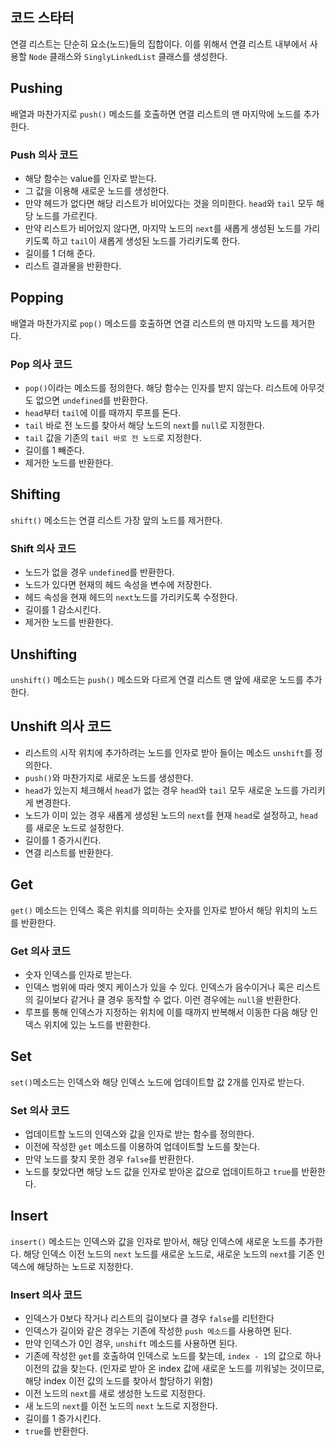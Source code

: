 ## 코드 스타터

연결 리스트는 단순히 요소(노드)들의 집합이다.
이를 위해서 연결 리스트 내부에서 사용할 `Node` 클래스와 `SinglyLinkedList` 클래스를 생성한다.

## Pushing

배열과 마찬가지로 `push()` 메소드를 호출하면 연결 리스트의 맨 마지막에 노드를 추가한다.

### Push 의사 코드

- 해당 함수는 value를 인자로 받는다.
- 그 값을 이용해 새로운 노드를 생성한다.
- 만약 헤드가 없다면 해당 리스트가 비어있다는 것을 의미한다. `head`와 `tail` 모두 해당 노드를 가르킨다.
- 만약 리스트가 비어있지 않다면, 마지막 노드의 `next`를 새롭게 생성된 노드를 가리키도록 하고 `tail`이 새롭게 생성된 노드를 가리키도록 한다.
- 길이를 1 더해 준다.
- 리스트 결과물을 반환한다.


## Popping

배열과 마찬가지로 `pop()` 메소드를 호출하면 연결 리스트의 맨 마지막 노드를 제거한다.

### Pop 의사 코드

- `pop()`이라는 메소드를 정의한다. 해당 함수는 인자를 받지 않는다. 리스트에 아무것도 없으면 `undefined`를 반환한다.
- `head`부터 `tail`에 이를 때까지 루프를 돈다.
- `tail` 바로 전 노드를 찾아서 해당 노드의 `next`를 `null`로 지정한다.
- `tail` 값을 기존의 `tail 바로 전 노드`로 지정한다.
- 길이를 1 빼준다.
- 제거한 노드를 반환한다.

## Shifting

`shift()` 메소드는 연결 리스트 가장 앞의 노드를 제거한다.

### Shift 의사 코드

- 노드가 없을 경우 `undefined`를 반환한다.
- 노드가 있다면 현재의 헤드 속성을 변수에 저장한다.
- 헤드 속성을 현재 헤드의 `next`노드를 가리키도록 수정한다.
- 길이를 1 감소시킨다.
- 제거한 노드를 반환한다.

## Unshifting

`unshift()` 메소드는 `push()` 메소드와 다르게 연결 리스트 맨 앞에 새로운 노드를 추가한다.

## Unshift 의사 코드

- 리스트의 시작 위치에 추가하려는 노드를 인자로 받아 들이는 메소드 `unshift`를 정의한다.
- `push()`와 마찬가지로 새로운 노드를 생성한다.
- `head`가 있는지 체크해서 `head`가 없는 경우 `head`와 `tail` 모두 새로운 노드를 가리키게 변경한다.
- 노드가 이미 있는 경우 새롭게 생성된 노드의 `next`를 현재 `head`로 설정하고, `head`를 새로운 노드로 설정한다.
- 길이를 1 증가시킨다.
- 연결 리스트를 반환한다.

## Get

`get()` 메소드는 인덱스 혹은 위치를 의미하는 숫자를 인자로 받아서 해당 위치의 노드를 반환한다.

### Get 의사 코드

- 숫자 인덱스를 인자로 받는다.
- 인덱스 범위에 따라 엣지 케이스가 있을 수 있다. 인덱스가 음수이거나 혹은 리스트의 길이보다 같거나 클 경우 동작할 수 없다. 이런 경우에는 `null`을 반환한다.
- 루프를 통해 인덱스가 지정하는 위치에 이를 때까지 반복해서 이동한 다음 해당 인덱스 위치에 있는 노드를 반환한다.

## Set

`set()`메소드는 인덱스와 해당 인덱스 노드에 업데이트할 값 2개를 인자로 받는다.

### Set 의사 코드

- 업데이트할 노드의 인덱스와 값을 인자로 받는 함수를 정의한다.
- 이전에 작성한 `get` 메소드를 이용하여 업데이트할 노드를 찾는다.
- 만약 노드를 찾지 못한 경우 `false`를 반환한다.
- 노드를 찾았다면 해당 노드 값을 인자로 받아온 값으로 업데이트하고 `true`를 반환한다.

## Insert

`insert()` 메소드는 인덱스와 값을 인자로 받아서, 해당 인덱스에 새로운 노드를 추가한다. 해당 인덱스 이전 노드의 `next` 노드를 새로운 노드로, 새로운 노드의 `next`를 기존 인덱스에 해당하는 노드로 지정한다.

### Insert 의사 코드

- 인덱스가 0보다 작거나 리스트의 길이보다 클 경우 `false`를 리턴한다
- 인덱스가 길이와 같은 경우는 기존에 작성한 `push 메소드`를 사용하면 된다.
- 만약 인덱스가 0인 경우, `unshift` 메소드를 사용하면 된다.
- 기존에 작성한 `get`를 호출하여 인덱스로 노드를 찾는데, `index - 1`의 값으로 하나 이전의 값을 찾는다. (인자로 받아 온 index 값에 새로운 노드를 끼워넣는 것이므로, 해당 index 이전 값의 노드를 찾아서 할당하기 위함)
- 이전 노드의 `next`를 새로 생성한 노드로 지정한다.
- 새 노드의 `next`를 이전 노드의 `next` 노드로 지정한다.
- 길이를 1 증가시킨다.
- `true`를 반환한다.